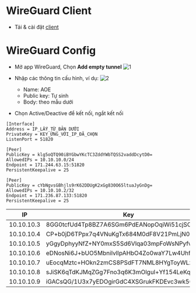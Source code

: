 # WireGuard Client
* Tải & cài đặt [client](https://download.wireguard.com/windows-client/wireguard-installer.exe) 

# WireGuard Config
* Mở app WireGuard, Chọn **Add empty tunnel**
  ![1](https://github.com/user-attachments/assets/d66d580d-a924-4d6a-8a4c-599b9d36d049)

* Nhập các thông tin cấu hình, ví dụ:
  ![2](https://github.com/user-attachments/assets/a60fe9cc-1fbd-4d34-b3ba-6b5bff7e2041)

  * Name: AOE
  * Public key: Tự sinh
  * Body: theo mẫu dưới

* Chọn Active/Deactive để kết nối, ngắt kết nối

```Properties
[Interface]
Address = IP_LẤY_TỪ_BẢN DƯỚI
PrivateKey = KEY_ỨNG_VỚI_IP_ĐÃ_CHỌN
ListenPort = 51820

[Peer]
PublicKey = klg5oQTQ90iBYGbwYKcTC3ZddYWbTQSS2vaddDcytD0=
AllowedIPs = 10.10.10.0/24
Endpoint = 171.244.63.15:51820
PersistentKeepalive = 25

[Peer]
PublicKey = cYbNgvsGBhjls9rK62DDUgK2xGg830O65ltuaJyGnDg=
AllowedIPs = 10.10.10.2/32
Endpoint = 171.236.87.133:51820
PersistentKeepalive = 25
```

| IP         | Key                                          |
| ---------- | -------------------------------------------- |
| 10.10.10.3 | 8GG0tcfUd4Tp8BZ7A6SGm6PdEANopOqiWi51cjSOcUA= |
| 10.10.10.4 | CP+b0jD6TPpx7q4VNuKgTx684M0dF8V21PmLjN0Ja2k= |
| 10.10.10.5 | yGgyDphyyNfZ+NY0mxS5Sd6Vlqa03mpFoWsNPyfv0XI= |
| 10.10.10.6 | eDNosNi6J+bUO5MbnilvlIpAHbO4Zo0waY7Lw4Uhf1Q= |
| 10.10.10.7 | uEocqMztc+HOkn2zmCS8PSdFT7NML8HYgToyWLzbSUk= |
| 10.10.10.8 | sJiSK6qTdKJMqZGg7Fno3q6K3mOlgul+Yf154LeKq1o= |
| 10.10.10.9 | iGACsQG/1U3x7yEDOgirGdC4XSGrukFKDEvc3wk50k8= |
